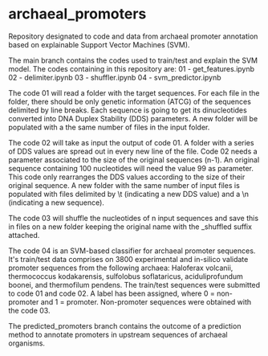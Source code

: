 # archaeal_promoters
Repository designated to code and data from archaeal promoter annotation based on explainable Support Vector Machines (SVM).

The main branch contains the codes used to train/test and explain the SVM model.
The codes containing in this repository are:
01 - get_features.ipynb
02 - delimiter.ipynb
03 - shuffler.ipynb
04 - svm_predictor.ipynb

The code 01 will read a folder with the target sequences. For each file in the folder, there should be only genetic information (ATCG) of the sequences delimited by line breaks. Each sequence is going to get its dinucleotides converted into DNA Duplex Stability (DDS) parameters. A new folder will be populated with a the same number of files in the input folder.

The code 02 will take as input the output of code 01. A folder with a series of DDS values are spread out in every new line of the file. Code 02 needs a parameter associated to the size of the original sequences (n-1). An original sequence containing 100 nucleotides will need the value 99 as parameter. This code only rearranges the DDS values according to the size of their original sequence. A new folder with the same number of input files is populated with files delimited by \t (indicating a new DDS value) and a \n (indicating a new sequence).

The code 03 will shuffle the nucleotides of n input sequences and save this in files on a new folder keeping the original name with the _shuffled suffix attached.
 
The code 04 is an SVM-based classifier for archaeal promoter sequences. It's train/test data comprises on 3800 experimental and in-silico validate promoter sequences from the following archaea: Haloferax volcanii, thermococcus kodakarensis, sulfolobus soflataricus, aciduliprofundum boonei, and thermofilum pendens. The train/test sequences were submitted to code 01 and code 02. A label has been assigned, where 0 = non-promoter and 1 = promoter. Non-promoter sequences were obtained with the code 03. 

The predicted_promoters branch contains the outcome of a prediction method to annotate promoters in upstream sequences of archaeal organisms.
